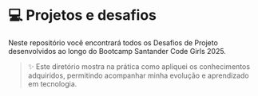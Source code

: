 # 💻 Projetos e desafios

Neste repositório você encontrará todos os Desafios de Projeto desenvolvidos ao longo do Bootcamp Santander Code Girls 2025.

> ✨ Este diretório mostra na prática como apliquei os conhecimentos adquiridos, permitindo acompanhar minha evolução e aprendizado em tecnologia.

